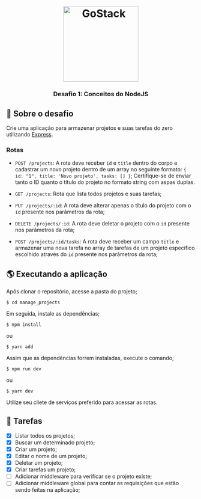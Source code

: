 <h1 align="center">
    <img alt="GoStack" src="https://rocketseat-cdn.s3-sa-east-1.amazonaws.com/bootcamp-header.png" width="200px" />
</h1>

<h3 align="center">
  Desafio 1: Conceitos do NodeJS
</h3>

## 🚀 Sobre o desafio

Crie uma aplicação para armazenar projetos e suas tarefas do zero utilizando [Express](https://expressjs.com/pt-br/).

### Rotas

- `POST /projects`: A rota deve receber `id` e `title` dentro do corpo e cadastrar um novo projeto dentro de um array no seguinte formato: `{ id: "1", title: 'Novo projeto', tasks: [] }`; Certifique-se de enviar tanto o ID quanto o título do projeto no formato string com aspas duplas.

- `GET /projects`: Rota que lista todos projetos e suas tarefas;

- `PUT /projects/:id`: A rota deve alterar apenas o título do projeto com o `id` presente nos parâmetros da rota;

- `DELETE /projects/:id`: A rota deve deletar o projeto com o `id` presente nos parâmetros da rota;

- `POST /projects/:id/tasks`: A rota deve receber um campo `title` e armazenar uma nova tarefa no array de tarefas de um projeto específico escolhido através do `id` presente nos parâmetros da rota;

## 🌎 Executando a aplicação

Após clonar o repositório, acesse a pasta do projeto;

```
$ cd manage_projects
```

Em seguida, instale as dependências;

```
$ npm install
```

ou

```
$ yarn add
```

Assim que as dependências forrem instaladas, execute o comando;

```
$ npm run dev
```

ou

```
$ yarn dev
```

Utilize seu cliete de serviços preferido para acessar as rotas.

## 📡 Tarefas

- [x] Listar todos os projetos;
- [x] Buscar um determinado projeto;
- [x] Criar um projeto;
- [x] Editar o nome de um projeto;
- [x] Deletar um projeto;
- [x] Criar tarefas um projeto;
- [ ] Adicionar middleware para verificar se o projeto existe;
- [ ] Adicionar middleware global para contar as requisições que estão sendo feitas na aplicação;
